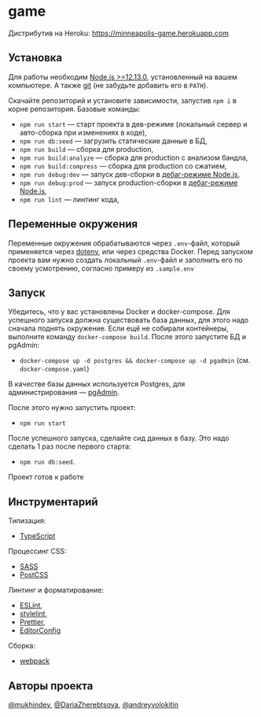 # game

Дистрибутив на Heroku: https://minneapolis-game.herokuapp.com

## Установка

Для работы необходим [Node.js >=12.13.0](https://nodejs.org/en/), установленный на вашем компьютере. А также [git](https://git-scm.com/downloads) (не забудьте добавить его в `PATH`).

Скачайте репозиторий и установите зависимости, запустив `npm i` в корне репозитория. Базовые команды:

- `npm run start` — старт проекта в дев-режиме (локальный сервер и авто-сборка при изменениях в коде),
- `npm run db:seed` — загрузить статические данные в БД,
- `npm run build` — сборка для production,
- `npm run build:analyze` — сборка для production с анализом бандла,
- `npm run build:compress` — сборка для production со сжатием,
- `npm run debug:dev` — запуск дев-сборки в [дебаг-режиме Node.js](https://nodejs.org/en/docs/guides/debugging-getting-started/),
- `npm run debug:prod` — запуск production-сборки в [дебаг-режиме Node.js](https://nodejs.org/en/docs/guides/debugging-getting-started/),
- `npm run lint` — линтинг кода,

## Переменные окружения

Переменные окружения обрабатываются через `.env`-файл, который применяется через [dotenv](https://github.com/motdotla/dotenv#faq), или через средства Docker. Перед запуском проекта вам нужно создать локальный `.env`-файл и заполнить его по своему усмотрению, согласно примеру из `.sample.env`

## Запуск

Убедитесь, что у вас установлены Docker и docker-compose. Для успешного запуска должна существовать база данных, для этого надо сначала поднять окружение. Если ещё не собирали контейнеры, выполните команду `docker-compose build`. После этого запустите БД и pgAdmin:

- `docker-compose up -d postgres && docker-compose up -d pgadmin` (см. `docker-compose.yaml`)

В качестве базы данных используется Postgres, для администрирования — [pgAdmin](https://www.pgadmin.org/).

После этого нужно запустить проект:

- `npm run start`

После успешного запуска, сделайте сид данных в базу. Это надо сделать 1 раз после первого старта:

- `npm run db:seed`.

Проект готов к работе

## Инструментарий

Типизация:

- [TypeScript](https://www.typescriptlang.org/)

Процессинг CSS:

- [SASS](https://sass-lang.com/)
- [PostCSS](https://github.com/postcss/postcss)

Линтинг и форматирование:

- [ESLint](https://eslint.org/),
- [stylelint](https://stylelint.io/),
- [Prettier](https://prettier.io/),
- [EditorConfig](https://editorconfig.org/)

Сборка:

- [webpack](https://webpack.js.org/)

## Авторы проекта

[@mukhindev](https://github.com/mukhindev), [@DariaZherebtsova](https://github.com/DariaZherebtsova/), [@andreyvolokitin](https://github.com/andreyvolokitin/)

